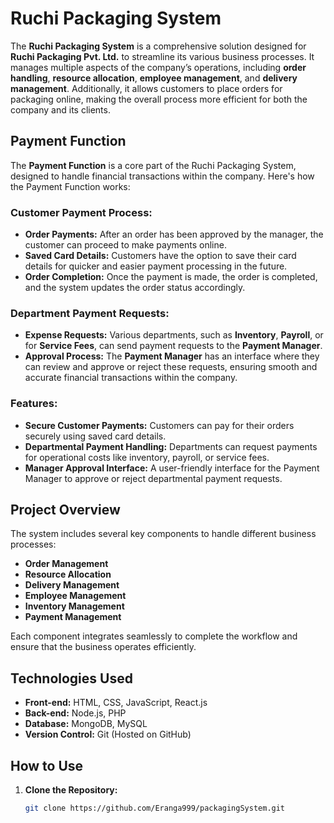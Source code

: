 # Ruchi Packaging System

The **Ruchi Packaging System** is a comprehensive solution designed for **Ruchi Packaging Pvt. Ltd.** to streamline its various business processes. It manages multiple aspects of the company’s operations, including **order handling**, **resource allocation**, **employee management**, and **delivery management**. Additionally, it allows customers to place orders for packaging online, making the overall process more efficient for both the company and its clients.

## Payment Function

The **Payment Function** is a core part of the Ruchi Packaging System, designed to handle financial transactions within the company. Here's how the Payment Function works:

### **Customer Payment Process:**
- **Order Payments:** After an order has been approved by the manager, the customer can proceed to make payments online.
- **Saved Card Details:** Customers have the option to save their card details for quicker and easier payment processing in the future.
- **Order Completion:** Once the payment is made, the order is completed, and the system updates the order status accordingly.

### **Department Payment Requests:**
- **Expense Requests:** Various departments, such as **Inventory**, **Payroll**, or for **Service Fees**, can send payment requests to the **Payment Manager**.
- **Approval Process:** The **Payment Manager** has an interface where they can review and approve or reject these requests, ensuring smooth and accurate financial transactions within the company.

### **Features:**
- **Secure Customer Payments:** Customers can pay for their orders securely using saved card details.
- **Departmental Payment Handling:** Departments can request payments for operational costs like inventory, payroll, or service fees.
- **Manager Approval Interface:** A user-friendly interface for the Payment Manager to approve or reject departmental payment requests.

## Project Overview

The system includes several key components to handle different business processes:

- **Order Management**
- **Resource Allocation**
- **Delivery Management**
- **Employee Management**
- **Inventory Management**
- **Payment Management**

Each component integrates seamlessly to complete the workflow and ensure that the business operates efficiently.

## Technologies Used

- **Front-end:** HTML, CSS, JavaScript, React.js
- **Back-end:** Node.js, PHP
- **Database:** MongoDB, MySQL
- **Version Control:** Git (Hosted on GitHub)

## How to Use

1. **Clone the Repository:**
   ```bash
   git clone https://github.com/Eranga999/packagingSystem.git
